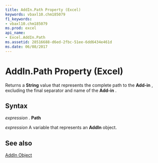 ```yaml
---
title: AddIn.Path Property (Excel)
keywords: vbaxl10.chm185079
f1_keywords:
- vbaxl10.chm185079
ms.prod: excel
api_name:
- Excel.AddIn.Path
ms.assetid: 28516688-d6ed-2fbc-51ee-6dd6434e461d
ms.date: 06/08/2017
---
```



# AddIn.Path Property (Excel)

Returns a  **String** value that represents the complete path to the **Add-in** , excluding the final separator and name of the **Add-in** .


## Syntax

 _expression_ . **Path**

 _expression_ A variable that represents an **AddIn** object.


## See also


[AddIn Object](Excel.AddIn.md)

